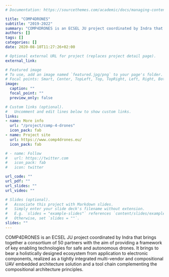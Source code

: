 ```yaml
---
# Documentation: https://sourcethemes.com/academic/docs/managing-content/

title: "COMP4DRONES"
subtitle: "2019-2022"
summary: "COMP4DRONES is an ECSEL JU project coordinated by Indra that brings together a consortium of 50 partners with the aim of providing a framework of key enabling technologies for safe and autonomous drones. It brings to bear a holistically designed ecosystem from application to electronic components, realized as a tightly integrated multi-vendor and compositional UAV embedded architecture solution and a tool chain complementing the compositional architecture principles."
authors: []
tags: []
categories: []
date: 2020-08-10T11:27:26+02:00

# Optional external URL for project (replaces project detail page).
external_link: 

# Featured image
# To use, add an image named `featured.jpg/png` to your page's folder.
# Focal points: Smart, Center, TopLeft, Top, TopRight, Left, Right, BottomLeft, Bottom, BottomRight.
image:
  caption: ""
  focal_point: ""
  preview_only: false

# Custom links (optional).
#   Uncomment and edit lines below to show custom links.
links:
- name: More info
  url: "/project/comp-4-drones"
  icon_pack: fab
- name: Project site
  url: https://www.comp4drones.eu/
  icon_pack: fab

# - name: Follow
#   url: https://twitter.com
#   icon_pack: fab
#   icon: twitter

url_code: ""
url_pdf: ""
url_slides: ""
url_video: ""

# Slides (optional).
#   Associate this project with Markdown slides.
#   Simply enter your slide deck's filename without extension.
#   E.g. `slides = "example-slides"` references `content/slides/example-slides.md`.
#   Otherwise, set `slides = ""`.
slides: ""
---
```


COMP4DRONES is an ECSEL JU project coordinated by Indra that brings together a consortium of 50 partners with the aim of providing a framework of key enabling technologies for safe and autonomous drones. It brings to bear a holistically designed ecosystem from application to electronic components, realized as a tightly integrated multi-vendor and compositional UAV embedded architecture solution and a tool chain complementing the compositional architecture principles.